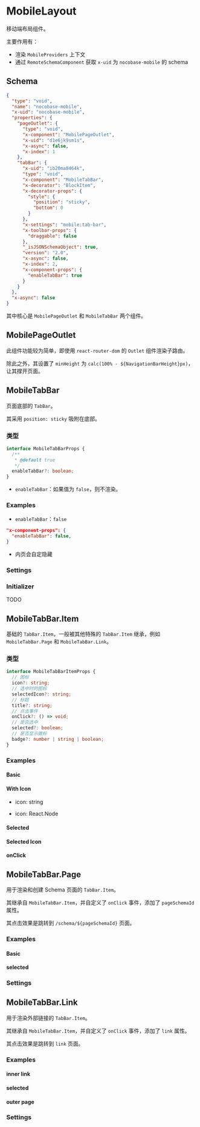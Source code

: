 
# MobileLayout

移动端布局组件。

主要作用有：

- 渲染 `MobileProviders` 上下文
- 通过 `RemoteSchemaComponent` 获取 `x-uid` 为 `nocobase-mobile` 的 schema

## Schema

```json
{
  "type": "void",
  "name": "nocobase-mobile",
  "x-uid": "nocobase-mobile",
  "properties": {
    "pageOutlet": {
      "type": "void",
      "x-component": "MobilePageOutlet",
      "x-uid": "d1e6jk9sm1s",
      "x-async": false,
      "x-index": 1
    },
    "tabBar": {
      "x-uid": "ib20ma8464k",
      "type": "void",
      "x-component": "MobileTabBar",
      "x-decorator": "BlockItem",
      "x-decorator-props": {
        "style": {
          "position": "sticky",
          "bottom": 0
        }
      },
      "x-settings": "mobile:tab-bar",
      "x-toolbar-props": {
        "draggable": false
      },
      "_isJSONSchemaObject": true,
      "version": "2.0",
      "x-async": false,
      "x-index": 2,
      "x-component-props": {
        "enableTabBar": true
      }
    }
  },
  "x-async": false
}
```

其中核心是 `MobilePageOutlet` 和 `MobileTabBar` 两个组件。


## MobilePageOutlet

此组件功能较为简单，即使用 `react-router-dom` 的 `Outlet` 组件渲染子路由。

除此之外，其设置了 `minHeight` 为 `calc(100% - ${NavigationBarHeight}px)`，让其撑开页面。

## MobileTabBar

页面底部的 `TabBar`。

其采用 `position: sticky` 吸附在底部。

### 类型

```ts
interface MobileTabBarProps {
  /**
   * @default true
   */
  enableTabBar?: boolean;
}
```

- `enableTabBar`：如果值为 `false`，则不渲染。

### Examples

- `enableTabBar`：`false`

```json
"x-component-props": {
  "enableTabBar": false,
}
```

<code src="../demos/MobileTabBar-basic.tsx"></code>

- 内页会自定隐藏

<code src="../demos/MobileTabBar-inner-page.tsx"></code>


### Settings

<code src="../demos/MobileTabBar-settings.tsx"></code>

### Initializer

TODO

<!-- <code src="../demos/MobileTabBar-initializer.tsx"></code> -->

## MobileTabBar.Item

基础的 `TabBar.Item`，一般被其他特殊的 `TabBar.Item` 继承，例如 `MobileTabBar.Page` 和 `MobileTabBar.Link`。


### 类型

```ts
interface MobileTabBarItemProps {
  // 图标
  icon?: string;
  // 选中时的图标
  selectedIcon?: string;
  // 标题
  title?: string;
  // 点击事件
  onClick?: () => void;
  // 是否选中
  selected?: boolean;
  // 是否显示徽标
  badge?: number | string | boolean;
}
```

### Examples

#### Basic

<code src="../demos/MobileTabBar.Item-basic.tsx"></code>

#### With Icon

- icon: string

<code src="../demos/MobileTabBar.Item-with-icon.tsx"></code>

- icon: React.Node

<code src="../demos/MobileTabBar.Item-with-icon-node.tsx"></code>

#### Selected

<code src="../demos/MobileTabBar.Item-selected.tsx"></code>

#### Selected Icon

<code src="../demos/MobileTabBar.Item-selected-icon.tsx"></code>

#### onClick

<code src="../demos/MobileTabBar.Item-on-click.tsx"></code>

## MobileTabBar.Page

用于渲染和创建 Schema 页面的 `TabBar.Item`。

其继承自 `MobileTabBar.Item`，并自定义了 `onClick` 事件，添加了 `pageSchemaId` 属性。

其点击效果是跳转到 `/schema/${pageSchemaId}` 页面。

### Examples

#### Basic

<code src="../demos/MobileTabBar.Page-basic.tsx"></code>

#### selected

<code src="../demos/MobileTabBar.Page-selected.tsx"></code>

### Settings

<code src="../demos/MobileTabBar.Page-settings.tsx"></code>


## MobileTabBar.Link

用于渲染外部链接的 `TabBar.Item`。

其继承自 `MobileTabBar.Item`，并自定义了 `onClick` 事件，添加了 `link` 属性。

其点击效果是跳转到 `link` 页面。

### Examples

#### inner link

<code src="../demos/MobileTabBar.Link-inner.tsx"></code>

#### selected

<code src="../demos/MobileTabBar.Link-selected.tsx"></code>

#### outer page

<code src="../demos/MobileTabBar.Link-outer.tsx"></code>

### Settings

<code src="../demos/MobileTabBar.Link-settings.tsx"></code>
